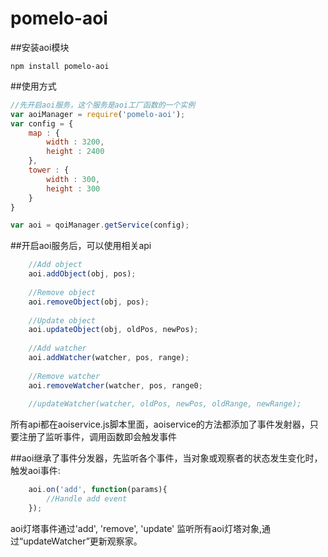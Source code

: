 # pomelo-aoi

##安装aoi模块
```
npm install pomelo-aoi
```

##使用方式
``` javascript
//先开启aoi服务，这个服务是aoi工厂函数的一个实例
var aoiManager = require('pomelo-aoi');
var config = {
	map : {
		width : 3200,
		height : 2400
	},
	tower : {
		width : 300,
		height : 300
	}
}

var aoi = qoiManager.getService(config);
```

##开启aoi服务后，可以使用相关api
``` javascript
	//Add object 
	aoi.addObject(obj, pos);
	
	//Remove object 
	aoi.removeObject(obj, pos);
	
	//Update object
	aoi.updateObject(obj, oldPos, newPos);
	
	//Add watcher 
	aoi.addWatcher(watcher, pos, range);
	
	//Remove watcher
	aoi.removeWatcher(watcher, pos, range0;
	
	//updateWatcher(watcher, oldPos, newPos, oldRange, newRange);
``` 

所有api都在aoiservice.js脚本里面，aoiservice的方法都添加了事件发射器，只要注册了监听事件，调用函数即会触发事件

##aoi继承了事件分发器，先监听各个事件，当对象或观察者的状态发生变化时，触发aoi事件:
``` javascript
	aoi.on('add', function(params){
		//Handle add event
	});

``` 
aoi灯塔事件通过'add', 'remove', 'update' 监听所有aoi灯塔对象,通过“updateWatcher”更新观察家。

